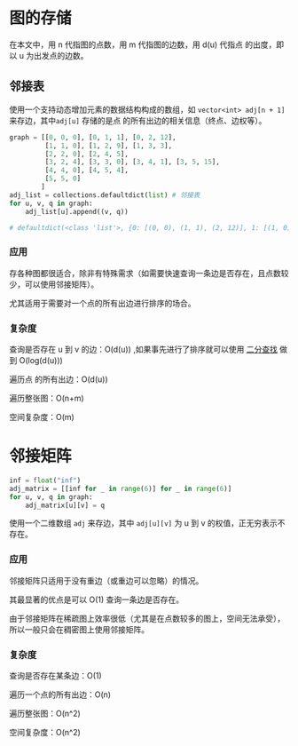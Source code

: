 # 图的存储

在本文中，用 n 代指图的点数，用 m 代指图的边数，用 d(u) 代指点 的出度，即以 u 为出发点的边数。

## 邻接表

使用一个支持动态增加元素的数据结构构成的数组，如 `vector<int> adj[n + 1]` 来存边，其中`adj[u]` 存储的是点 的所有出边的相关信息（终点、边权等）。

```python
graph = [[0, 0, 0], [0, 1, 1], [0, 2, 12],
         [1, 1, 0], [1, 2, 9], [1, 3, 3],
         [2, 2, 0], [2, 4, 5],
         [3, 2, 4], [3, 3, 0], [3, 4, 1], [3, 5, 15],
         [4, 4, 0], [4, 5, 4],
         [5, 5, 0]
        ]
adj_list = collections.defaultdict(list) # 邻接表
for u, v, q in graph:
    adj_list[u].append((v, q))

# defaultdict(<class 'list'>, {0: [(0, 0), (1, 1), (2, 12)], 1: [(1, 0), (2, 9), (3, 3)], 2: [(2, 0), (4, 5)], 3: [(2, 4), (3, 0), (4, 1), (5, 15)], 4: [(4, 0), (5, 4)], 5: [(5, 0)]})
```

### 应用

存各种图都很适合，除非有特殊需求（如需要快速查询一条边是否存在，且点数较少，可以使用邻接矩阵）。

尤其适用于需要对一个点的所有出边进行排序的场合。

### 复杂度

查询是否存在 u 到 v 的边：O(d(u)) ,如果事先进行了排序就可以使用 [二分查找](https://oi-wiki.org/basic/binary/) 做到 O(log(d(u)))

遍历点 的所有出边：O(d(u))

遍历整张图：O(n+m)

空间复杂度：O(m)

# 邻接矩阵

```python
inf = float("inf")
adj_matrix = [[inf for _ in range(6)] for _ in range(6)]
for u, v, q in graph:
    adj_matrix[u][v] = q
```

使用一个二维数组 `adj` 来存边，其中 `adj[u][v]` 为 u 到 v 的权值，正无穷表示不存在。

### 应用

邻接矩阵只适用于没有重边（或重边可以忽略）的情况。

其最显著的优点是可以 O(1) 查询一条边是否存在。

由于邻接矩阵在稀疏图上效率很低（尤其是在点数较多的图上，空间无法承受），所以一般只会在稠密图上使用邻接矩阵。

### 复杂度

查询是否存在某条边：O(1)

遍历一个点的所有出边：O(n)

遍历整张图：O(n^2)

空间复杂度：O(n^2)
